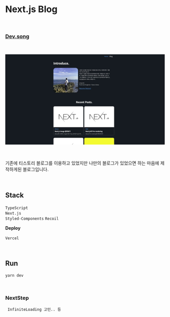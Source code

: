 # Next.js Blog

<br>

### [Dev.song](https://blog-songchangyeop.vercel.app/)

<br>

![썸네일](public/BlogMain.jpg)

<br>

기존에 티스토리 블로그를 이용하고 있었지만 나만의 블로그가 있었으면 하는 마음에 제작하게된 블로그입니다.

<br>

## **Stack**

`TypeScript`  
`Next.js`  
`Styled-Components`
`Recoil`

**Deploy**

`Vercel`

<br>

## **Run**

```
yarn dev
```

<br>

### **NextStep**

```
 InfiniteLoading 고민.. 등
```
